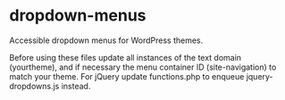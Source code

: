 # dropdown-menus
Accessible dropdown menus for WordPress themes.

Before using these files update all instances of the text domain (yourtheme), and if necessary the menu container ID (site-navigation) to match your theme. For jQuery update functions.php to enqueue jquery-dropdowns.js instead.
